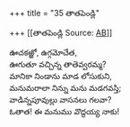 +++
title = "35 తాతపెండ్లి"

+++
[[తాతపెండ్లి	Source: [AB](https://andhrabharati.com/strI_bAla/bAlabhASha/tAtapeMDli.html)]]

  
ఊచకఱ్ఱో, ఉగ్గమోచేత,  
ఊగుతూ వచ్చిన్న తాతెవ్వరమ్మ?  
మానికా నిండాను మాడ లోసుకుని,  
మనుమరాలా నిన్ను మను మడగవస్తి;  
వాడిన్నపూవుల్లు వాసనలు గలవా?  
ఓతాత! ఈ మనుము వొద్దయ్య నాకు!  
